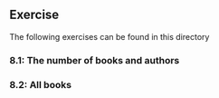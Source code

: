 ## Exercise

The following exercises can be found in this directory

### 8.1: The number of books and authors

### 8.2: All books
